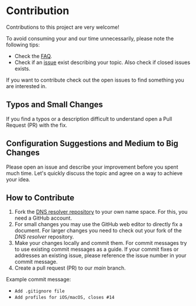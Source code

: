 # Contribution

Contributions to this project are very welcome!

To avoid consuming your and our time unnecessarily, please note the following tips:

- Check the [FAQ](FAQ.md).
- Check if an [issue](https://github.com/DigitaleGesellschaft/DNS-Resolver/issues) exist describing your topic. Also
  check if closed issues exists.

If you want to contribute check out the open issues to find something you are interested in.

## Typos and Small Changes

If you find a typos or a description difficult to understand open a Pull Request (PR) with the fix.

## Configuration Suggestions and Medium to Big Changes

Please open an issue and describe your improvement before you spent much time. Let's quickly discuss the topic and agree
on a way to achieve your idea.

## How to Contribute

1. Fork the [DNS resolver repository](https://github.com/DigitaleGesellschaft/DNS-Resolver) to your own name space. For
   this, you need a GitHub account.
2. For small changes you may use the GitHub web editor to directly fix a document. For larger changes you need to check
   out your fork of the _DNS resolver_ repository.
3. Make your changes locally and commit them. For commit messages try to use existing commit messages as a guide. If
   your commit fixes or addresses an existing issue, please reference the issue number in your commit message.
4. Create a pull request (PR) to our _main_ branch.

Example commit message:

- `Add .gitignore file`
- `Add profiles for iOS/macOS, closes #14`
